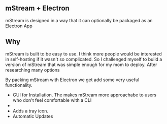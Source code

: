 ## mStream + Electron

mStream is designed in a way that it can optionally be packaged as an Electron App

## Why

mStream is built to be easy to use. I think more people would be interested in self-hosting if it wasn't so complicated. So I challenged myself to build a version of mStream that was simple enough for my mom to deploy.  After researching many options

By packing mStream with Electron we get add some very useful functionality.

* GUI for Installation.  The makes mStream more approachabe to users who don't feel comfortable with a CLI
* 
* Adds a tray icon.
* Automatic Updates

